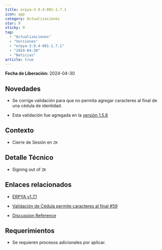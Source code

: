 ```yaml
---
title: erpya-3.9.4-001-1.7.1
icon: app
category: Actualizaciones
star: 9
sticky: 9
tag:
  - "Actualizaciones"
  - "Versiones"
  - "erpya-3.9.4-001-1.7.1"
  - "2024-04-30"
  - "Noticias"
article: true
---
```


**Fecha de Liberación:** 2024-04-30

## Novedades

- Se corrige validación para que no permita agregar caracteres al final de una cédula de identidad.

- Esta validación fue agregada en la [versión 1.5.8](https://github.com/erpya/adempiere_patch_zk/releases/tag/1.5.8)

## Contexto

- Cierre de Sesión en `ZK`

## Detalle Técnico

- Signing out of `ZK`

## Enlaces relacionados

- [ERPYA v1.7.1](https://github.com/erpya/adempiere_patch_zk/releases/tag/1.7.1)

- [Validación de Cédula permite caracteres al final #59](https://github.com/adempiere/LVE/issues/59)

- [Discussion Reference](https://github.com/erpya/adempiere_patch_zk/discussions/7)

## Requerimientos

- Se requieren procesos adicionales por aplicar.

